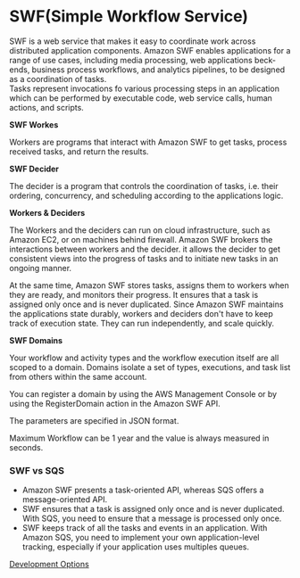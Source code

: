 # SWF(Simple Workflow Service)  


SWF is a web service that makes it easy to coordinate work across distributed application components. Amazon SWF enables applications for a range of use cases, including media processing, web applications beck-ends, business process workflows, and analytics pipelines, to be designed as a coordination of tasks.  
Tasks represent invocations fo various processing steps in an application which can be performed by executable code, web service calls, human actions, and scripts.  

**SWF Workes**  

Workers are programs that interact with Amazon SWF to get tasks, process received tasks, and return the results.  

**SWF Decider**  

The decider is a program that controls the coordination of tasks, i.e. their ordering, concurrency, and scheduling according to the applications logic.  

**Workers & Deciders**  

The Workers and the deciders can run on cloud infrastructure, such as Amazon EC2, or on machines behind firewall. Amazon SWF brokers the interactions between workers and the decider. it allows the decider to get consistent views into the progress of tasks and to initiate new tasks in an ongoing manner.  

At the same time, Amazon SWF stores tasks, assigns them to workers when they are ready, and monitors their progress. It ensures that a task is assigned only once and is never duplicated. Since Amazon SWF maintains the applications state durably, workers and deciders don't have to keep track of execution state. They can run independently, and scale quickly.  

**SWF Domains**  

Your workflow and activity types and the workflow execution itself are all scoped to a domain. Domains isolate a set of types, executions, and task list from others within the same account.  

You can register a domain by using the AWS Management Console or by using the RegisterDomain action in the Amazon SWF API.  

The parameters are specified in JSON format.  

Maximum Workflow can be 1 year and the value is always measured in seconds.  

### SWF vs SQS  

* Amazon SWF presents a task-oriented API, whereas SQS offers a message-oriented API.  
* SWF ensures that a task is assigned only once and is never duplicated. With SQS, you need to ensure that a message is processed only once.  
* SWF keeps track of all the tasks and events in an application. With Amazon SQS, you need to implement your own application-level tracking, especially if your application uses multiples queues.


[Development Options](https://docs.aws.amazon.com/amazonswf/latest/developerguide/swf-welcome.htm)
